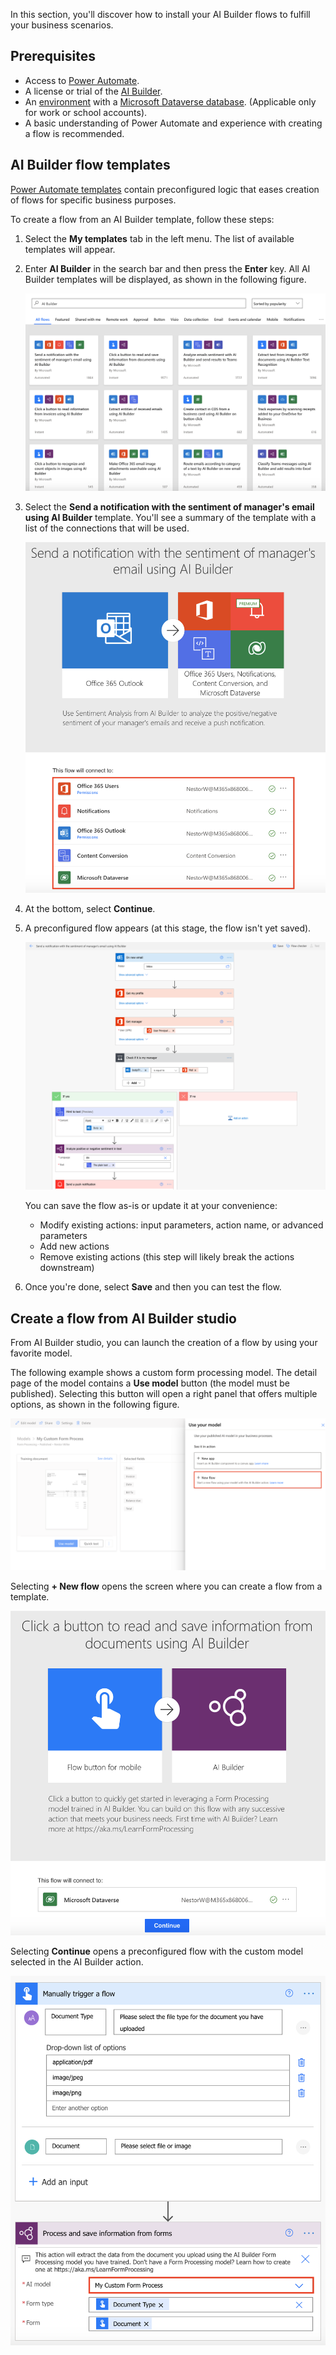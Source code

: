 In this section, you'll discover how to install your AI Builder flows to fulfill your business scenarios.

## Prerequisites

- Access to [Power Automate](https://flow.microsoft.com/?azure-portal=true).
- A license or trial of the [AI Builder](/ai-builder/administer-licensing).
- An [environment](/power-platform/admin/environments-overview) with a [Microsoft Dataverse database](/power-platform/admin/create-database). (Applicable only for work or school accounts).
- A basic understanding of Power Automate and experience with creating a flow is recommended.

## AI Builder flow templates

[Power Automate templates](https://us.flow.microsoft.com/templates/?azure-portal=true) contain preconfigured logic that eases creation of flows for specific business purposes.

To create a flow from an AI Builder template, follow these steps:

1. Select the **My templates** tab in the left menu. The list of available templates will appear.

1. Enter **AI Builder** in the search bar and then press the **Enter** key. All AI Builder templates will be displayed, as shown in the following figure.

    ![A screenshot of a search for A I Builder showing all flow templates.](../media/04-templates.png)

1. Select the **Send a notification with the sentiment of manager's email using AI Builder** template. You'll see a summary of the template with a list of the connections that will be used.

    ![Send a notification with the sentiment of manager's email using A I Builder.](../media/04-notification.png)

1. At the bottom, select **Continue**.

1. A preconfigured flow appears (at this stage, the flow isn't yet saved).

    ![Preconfigured flow template with If yes and If no conditions.](../media/04-preconfigured-flow.png)

    You can save the flow as-is or update it at your convenience:

    - Modify existing actions: input parameters, action name, or advanced parameters
    - Add new actions
    - Remove existing actions (this step will likely break the actions downstream)

1. Once you're done, select **Save** and then you can test the flow.

## Create a flow from AI Builder studio

From AI Builder studio, you can launch the creation of a flow by using your favorite model.

The following example shows a custom form processing model. The detail page of the model contains a **Use model** button (the model must be published). Selecting this button will open a right panel that offers multiple options, as shown in the following figure.

![Custom form processing model with Use model button selected to reveal the User your model panel to the right.](../media/04-custom-form.png)

Selecting **+ New flow** opens the screen where you can create a flow from a template.

![Select a button to read and save information from documents using A I Builder.](../media/04-new-flow.png)

Selecting **Continue** opens a preconfigured flow with the custom model selected in the AI Builder action.

![Select continue to open Process and save information from forms flow.](../media/04-continue-flow.png)
